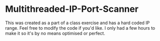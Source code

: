 # Multithreaded-IP-Port-Scanner

This was created as a part of a class exercise and has a hard coded IP range. Feel free to modify the code if you'd like. I only had a few hours to make it so it's by no means optimised or perfect.
